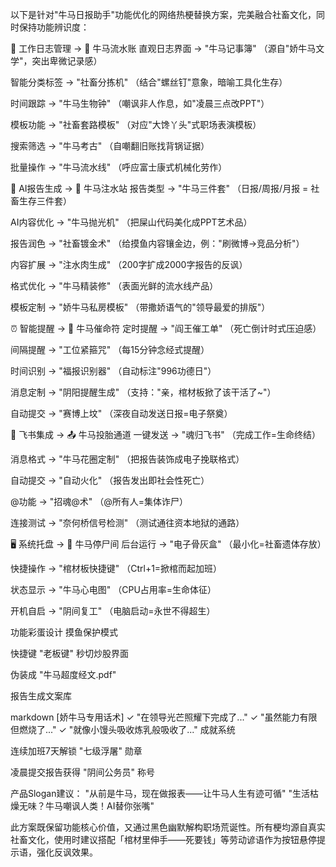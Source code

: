 以下是针对"牛马日报助手"功能优化的网络热梗替换方案，完美融合社畜文化，同时保持功能辨识度：

📝 工作日志管理 → 🐴 牛马流水账
直观日志界面 → "牛马记事簿"
（源自"娇牛马文学"，突出卑微记录感）

智能分类标签 → "社畜分拣机"
（结合"螺丝钉"意象，暗喻工具化生存）

时间跟踪 → "牛马生物钟"
（嘲讽非人作息，如"凌晨三点改PPT"）

模板功能 → "社畜套路模板"
（对应"大馋丫头"式职场表演模板）

搜索筛选 → "牛马考古"
（自嘲翻旧账找背锅证据）

批量操作 → "牛马流水线"
（呼应富士康式机械化劳作）

🤖 AI报告生成 → 🤖 牛马注水站
报告类型 → "牛马三件套"
（日报/周报/月报 = 社畜生存三件套）

AI内容优化 → "牛马抛光机"
（把屎山代码美化成PPT艺术品）

报告润色 → "社畜镀金术"
（给摸鱼内容镶金边，例："刷微博→竞品分析"）

内容扩展 → "注水肉生成"
（200字扩成2000字报告的反讽）

格式优化 → "牛马精装修"
（表面光鲜的流水线产品）

模板定制 → "娇牛马私房模板"
（带撒娇语气的"领导最爱的排版"）

⏰ 智能提醒 → 🔔 牛马催命符
定时提醒 → "阎王催工单"
（死亡倒计时式压迫感）

间隔提醒 → "工位紧箍咒"
（每15分钟念经式提醒）

时间识别 → "福报识别器"
（自动标注"996功德日"）

消息定制 → "阴阳提醒生成"
（支持："亲，棺材板掀了该干活了~"）

自动提交 → "赛博上坟"
（深夜自动发送日报=电子祭奠）

🚀 飞书集成 → 📤 牛马投胎通道
一键发送 → "魂归飞书"
（完成工作=生命终结）

消息格式 → "牛马花圈定制"
（把报告装饰成电子挽联格式）

自动提交 → "自动火化"
（报告发出即社会性死亡）

@功能 → "招魂@术"
（@所有人=集体诈尸）

连接测试 → "奈何桥信号检测"
（测试通往资本地狱的通路）

🖥️ 系统托盘 → 🪫 牛马停尸间
后台运行 → "电子骨灰盒"
（最小化=社畜遗体存放）

快捷操作 → "棺材板快捷键"
（Ctrl+1=掀棺而起加班）

状态显示 → "牛马心电图"
（CPU占用率=生命体征）

开机自启 → "阴间复工"
（电脑启动=永世不得超生）

功能彩蛋设计
摸鱼保护模式

快捷键 "老板键" 秒切炒股界面

伪装成 "牛马超度经文.pdf"

报告生成文案库

markdown
[娇牛马专用话术]
✓ "在领导光芒照耀下完成了..."
✓ "虽然能力有限但燃烧了..."
✓ "就像小馒头吸收炼乳般吸收了..."
成就系统

连续加班7天解锁 "七级浮屠" 勋章

凌晨提交报告获得 "阴间公务员" 称号

产品Slogan建议：
"从前是牛马，现在做报表——让牛马人生有迹可循"
"生活枯燥无味？牛马嘲讽人类！AI替你张嘴"

此方案既保留功能核心价值，又通过黑色幽默解构职场荒诞性。所有梗均源自真实社畜文化，使用时建议搭配「棺材里伸手——死要钱」等劳动谚语作为按钮悬停提示语，强化反讽效果。